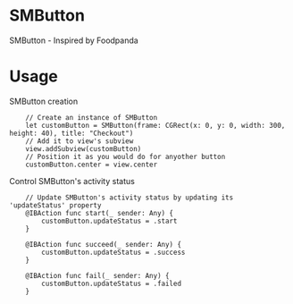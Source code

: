 # SMButton
SMButton - Inspired by Foodpanda


# Usage
SMButton creation

        // Create an instance of SMButton
        let customButton = SMButton(frame: CGRect(x: 0, y: 0, width: 300, height: 40), title: "Checkout")
        // Add it to view's subview
        view.addSubview(customButton)
        // Position it as you would do for anyother button
        customButton.center = view.center
       
Control SMButton's activity status

        // Update SMButton's activity status by updating its 'updateStatus' property
        @IBAction func start(_ sender: Any) {
            customButton.updateStatus = .start
        }
    
        @IBAction func succeed(_ sender: Any) {
            customButton.updateStatus = .success
        }
    
        @IBAction func fail(_ sender: Any) {
            customButton.updateStatus = .failed
        }
